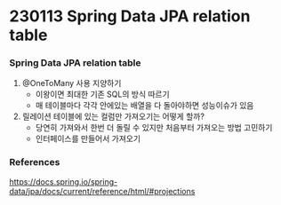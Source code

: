 # 230113 Spring Data JPA relation table

### Spring Data JPA relation table

1. @OneToMany 사용 지양하기
   - 이왕이면 최대한 기존 SQL의 방식 따르기
   - 매 테이블마다 각각 안에있는 배열을 다 돌아야하면 성능이슈가 있음
2. 릴레이션 테이블에 있는 컬럼만 가져오기는 어떻게 할까?
   - 당연히 가져와서 한번 더 돌릴 수 있지만 처음부터 가져오는 방법 고민하기
   - 인터페이스를 만들어서 가져오기

### References

https://docs.spring.io/spring-data/jpa/docs/current/reference/html/#projections
